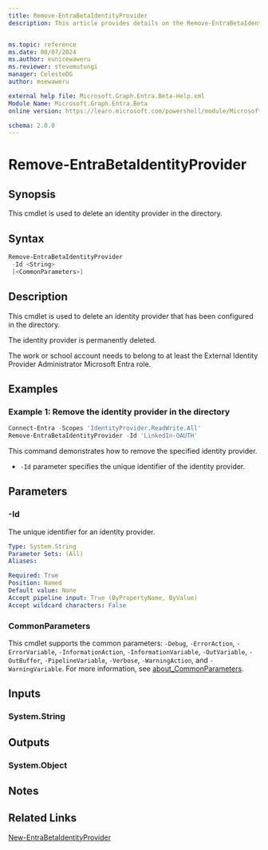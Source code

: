 ```yaml
---
title: Remove-EntraBetaIdentityProvider
description: This article provides details on the Remove-EntraBetaIdentityProvider command.


ms.topic: reference
ms.date: 08/07/2024
ms.author: eunicewaweru
ms.reviewer: stevemutungi
manager: CelesteDG
author: msewaweru

external help file: Microsoft.Graph.Entra.Beta-Help.xml
Module Name: Microsoft.Graph.Entra.Beta
online version: https://learn.microsoft.com/powershell/module/Microsoft.Graph.Entra.Beta/Remove-EntraBetaIdentityProvider

schema: 2.0.0
---
```


# Remove-EntraBetaIdentityProvider

## Synopsis

This cmdlet is used to delete an identity provider in the directory.

## Syntax

```powershell
Remove-EntraBetaIdentityProvider 
 -Id <String> 
 [<CommonParameters>]
```

## Description

This cmdlet is used to delete an identity provider that has been configured in the directory.

The identity provider is permanently deleted.

The work or school account needs to belong to at least the External Identity Provider Administrator Microsoft Entra role.

## Examples

### Example 1: Remove the identity provider in the directory

```powershell
Connect-Entra -Scopes 'IdentityProvider.ReadWrite.All'
Remove-EntraBetaIdentityProvider -Id 'LinkedIn-OAUTH'
```

This command demonstrates how to remove the specified identity provider.

- `-Id` parameter specifies the unique identifier of the identity provider.

## Parameters

### -Id

The unique identifier for an identity provider.

```yaml
Type: System.String
Parameter Sets: (All)
Aliases:

Required: True
Position: Named
Default value: None
Accept pipeline input: True (ByPropertyName, ByValue)
Accept wildcard characters: False
```

### CommonParameters

This cmdlet supports the common parameters: `-Debug`, `-ErrorAction`, `-ErrorVariable`, `-InformationAction`, `-InformationVariable`, `-OutVariable`, `-OutBuffer`, `-PipelineVariable`, `-Verbose`, `-WarningAction`, and `-WarningVariable`. For more information, see [about_CommonParameters](https://go.microsoft.com/fwlink/?LinkID=113216).

## Inputs

### System.String

## Outputs

### System.Object

## Notes

## Related Links

[New-EntraBetaIdentityProvider](New-EntraBetaIdentityProvider.md)
